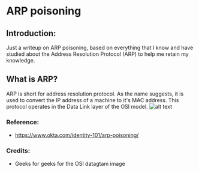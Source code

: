 

# ARP poisoning

## Introduction:
Just a writeup on ARP poisoning, based on everything that I know and have studied about the Address Resolution Protocol (ARP) to help me retain my knowledge.

## What is ARP?
ARP is short for address resolution protocol. As the name suggests, it is used to convert the IP address of a machine to it's MAC address. This protocol operates in the Data Link layer of the OSI model.
![alt text](https://media.geeksforgeeks.org/wp-content/uploads/computer-network-osi-model-layers.png)

### Reference:

- https://www.okta.com/identity-101/arp-poisoning/

### Credits:
- Geeks for geeks for the OSI datagtam image
